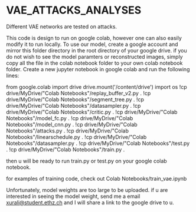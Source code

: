# VAE_ATTACKS_ANALYSES
Different VAE networks are tested on attacks. 


This code is design to run on google colab, however one can also easily modify it to run locally. To use our model, create a google account and mirror this folder directory in the root directory of your google drive. if you do not wish to see the model paramters or reconstructed images, simply copy all the file in the colab notebook folder to your own colab notebook folder. Create a new jupyter notebook in google colab and run the following lines:

from google.colab import drive
drive.mount('/content/drive')
import os
!cp drive/MyDrive/"Colab Notebooks"/replay_buffer_v2.py .
!cp drive/MyDrive/"Colab Notebooks"/segment_tree.py .
!cp drive/MyDrive/"Colab Notebooks"/datasampler.py .
!cp drive/MyDrive/"Colab Notebooks"/critic.py .
!cp drive/MyDrive/"Colab Notebooks"/model_fc.py .
!cp drive/MyDrive/"Colab Notebooks"/model_cnn.py .
!cp drive/MyDrive/"Colab Notebooks"/attacks.py .
!cp drive/MyDrive/"Colab Notebooks"/linearschedule.py .
!cp drive/MyDrive/"Colab Notebooks"/datasampler.py .
!cp drive/MyDrive/"Colab Notebooks"/test.py .
!cp drive/MyDrive/"Colab Notebooks"/train.py .

then u will be ready to run train.py or test.py on your google colab notebook.

for examples of training code, check out Colab Notebooks/train_vae.ipynb

Unfortunately, model weights are too large to be uploaded. if u are interested in seeing the model weight, send me a email xurali@student.ethz.ch and I will share a link to the google drive to u.

